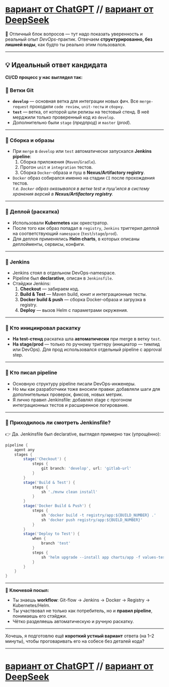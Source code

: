 # [**вариант от ChatGPT**](02_расскажи_про_CI_CD(от_gpt).md) // [вариант от DeepSeek](02_расскажи_про_CI_CD(от_deepseek).md)


🚀 Отличный блок вопросов — тут надо показать уверенность и реальный опыт *DevOps*-практик. Отвечаем **структурированно, без лишней воды**, как будто ты реально этим пользовался.

---
## 💡 Идеальный ответ кандидата

**CI/CD процесс у нас выглядел так:**

### 🔹 Ветки Git
- **`develop`** — основная ветка для интеграции новых фич. Все `merge-request` проходили `code review`, `unit-тесты` и `сборку`.    
- **`test`** — ветка, от которой шли релизы на тестовый стенд. В неё мерджили только проверенный код из `develop`.    
- Дополнительно были `stage` (*предпрод*) и `master` (*prod*).    

---
### 🔹 Сборка и образы
- При `merge` в `develop` или `test` автоматически запускался **Jenkins pipeline**:    
    1. Сборка приложения (`Maven`/`Gradle`).        
    2. Прогон `unit` и `integration` тестов.        
    3. Сборка `Docker`-образа и пуш в **Nexus/Artifactory registry**.        
- `Docker` образ собирался именно на стадии `CI` после прохождения тестов.    
  *т.е.  `Docker` образ оказывался в  ветке test и пуш'ился в систему хранения версий в **Nexus/Artifactory registry**.*  

---
### 🔹 Деплой (раскатка)
- Использовали **Kubernetes** как оркестратор.    
- После того как образ попадал в `registry`, `Jenkins` триггерил деплой на соответствующий `namespace` (`test`/`stage`/`prod`).    
- Для деплоя применялись **Helm charts**, в которых описаны деплойменты, сервисы, конфиги.    

---
### 🔹 Jenkins
- Jenkins стоял в отдельном DevOps-namespace.    
- Pipeline был **declarative**, описан в `Jenkinsfile`.    
- Стэйджи Jenkins:    
    1. **Checkout** — забираем код.        
    2. **Build & Test** — Maven build, юнит и интеграционные тесты.        
    3. **Docker build & push** — сборка Docker-образа и загрузка в registry.        
    4. **Deploy** — вызов Helm с параметрами окружения.        

---
### 🔹 Кто инициировал раскатку
- **На test-стенд** раскатка шла **автоматически** при merge в ветку `test`.    
- **На stage/prod** — только по ручному триггеру (инициатор — тимлид или DevOps). Для прод использовался отдельный pipeline с approval step.    

---
### 🔹 Кто писал pipeline
- Основную структуру pipeline писали DevOps-инженеры.    
- Но мы как разработчики тоже вносили правки: добавляли шаги для дополнительных проверок, фиксов, новых метрик.    
- Я лично правил Jenkinsfile: добавлял stage с прогоном интеграционных тестов и расширенное логирование.    

---
### 🔹 Приходилось ли смотреть Jenkinsfile?

👉 Да. Jenkinsfile был declarative, выглядел примерно так (упрощённо):
```groovy
pipeline {
    agent any
    stages {
        stage('Checkout') {
            steps {
                git branch: 'develop', url: 'gitlab-url'
            }
        }
        stage('Build & Test') {
            steps {
                sh './mvnw clean install'
            }
        }
        stage('Docker Build & Push') {
            steps {
                sh 'docker build -t registry/app:${BUILD_NUMBER} .'
                sh 'docker push registry/app:${BUILD_NUMBER}'
            }
        }
        stage('Deploy to Test') {
            when {
                branch 'test'
            }
            steps {
                sh 'helm upgrade --install app charts/app -f values-test.yaml'
            }
        }
    }
}

```

---
🎯 **Ключевой посыл:**
- Ты знаешь **workflow**: Git-flow → Jenkins → Docker → Registry → Kubernetes/Helm.    
- Ты участвовал не только как потребитель, но и **правил pipeline**, понимаешь его стэйджи.    
- Чётко разделяешь автоматическую и ручную раскатку.    

---

Хочешь, я подготовлю ещё **короткий устный вариант** ответа (на 1–2 минуты), чтобы проговаривать его на собесе без деталей кода?

---
# [**вариант от ChatGPT**](02_расскажи_про_CI_CD(от_gpt).md) // [вариант от DeepSeek](02_расскажи_про_CI_CD(от_deepseek).md)

